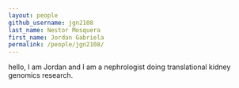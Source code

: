 ```yaml
---
layout: people
github_username: jgn2108
last_name: Nestor Mosquera
first_name: Jordan Gabriela
permalink: /people/jgn2108/
---
```

hello, I am Jordan and I am a nephrologist doing translational kidney genomics research.
